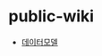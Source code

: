 # public-wiki
* [데이터모델](https://github.com/leechoongyon/public-wiki/blob/main/wiki/%EB%8D%B0%EC%9D%B4%ED%84%B0%EB%AA%A8%EB%8D%B8.md)